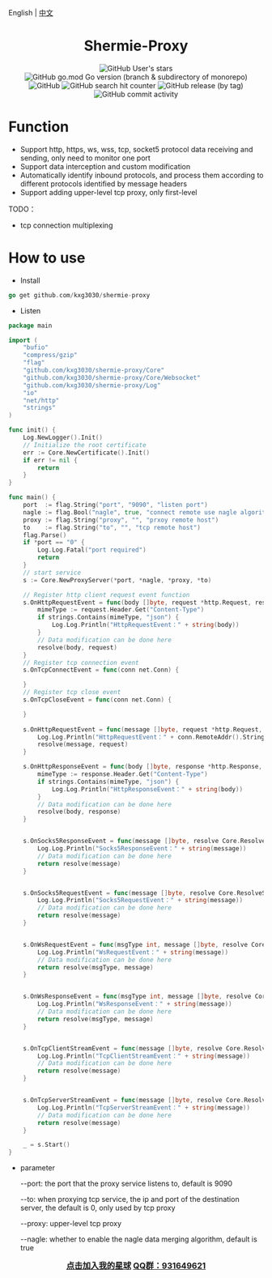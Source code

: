 English | [中文](./README-CN.md)
<div align="center">

# Shermie-Proxy

</div>

<div align="center">

![GitHub User's stars](https://img.shields.io/github/stars/kxg3030?style=social)
![GitHub go.mod Go version (branch & subdirectory of monorepo)](https://img.shields.io/github/go-mod/go-version/kxg3030/shermie-proxy/master)
![GitHub](https://img.shields.io/github/license/kxg3030/shermie-proxy)
![GitHub search hit counter](https://img.shields.io/github/search/kxg3030/shermie-proxy/start)
![GitHub release (by tag)](https://img.shields.io/github/downloads/kxg3030/shermie-proxy/v1.1/total)
![GitHub commit activity](https://img.shields.io/github/commit-activity/w/kxg3030/shermie-proxy)
</div>


# Function

- Support http, https, ws, wss, tcp, socket5 protocol data receiving and sending, only need to monitor one port
- Support data interception and custom modification
- Automatically identify inbound protocols, and process them according to different protocols identified by message headers
- Support adding upper-level tcp proxy, only first-level

TODO：

- tcp connection multiplexing

# How to use

- Install
```go
go get github.com/kxg3030/shermie-proxy
```

- Listen
```go
package main

import (
	"bufio"
	"compress/gzip"
	"flag"
	"github.com/kxg3030/shermie-proxy/Core"
	"github.com/kxg3030/shermie-proxy/Core/Websocket"
	"github.com/kxg3030/shermie-proxy/Log"
	"io"
	"net/http"
	"strings"
)

func init() {
	Log.NewLogger().Init()
	// Initialize the root certificate
	err := Core.NewCertificate().Init()
	if err != nil {
		return
	}
}

func main() {
	port  := flag.String("port", "9090", "listen port")
	nagle := flag.Bool("nagle", true, "connect remote use nagle algorithm")
	proxy := flag.String("proxy", "", "prxoy remote host")
	to    := flag.String("to", "", "tcp remote host")
	flag.Parse()
	if *port == "0" {
		Log.Log.Fatal("port required")
		return
	}
	// start service
	s := Core.NewProxyServer(*port, *nagle, *proxy, *to)

	// Register http client request event function
	s.OnHttpRequestEvent = func(body []byte, request *http.Request, resolve Core.ResolveHttpRequest, conn net.Conn) {
		mimeType := request.Header.Get("Content-Type")
		if strings.Contains(mimeType, "json") {
			Log.Log.Println("HttpRequestEvent：" + string(body))
		}
		// Data modification can be done here
		resolve(body, request)
	}
	// Register tcp connection event
	s.OnTcpConnectEvent = func(conn net.Conn) {

	}
	// Register tcp close event
	s.OnTcpCloseEvent = func(conn net.Conn) {

	}
	
	s.OnHttpRequestEvent = func(message []byte, request *http.Request, resolve Core.ResolveHttpRequest, conn net.Conn) {
		Log.Log.Println("HttpRequestEvent：" + conn.RemoteAddr().String())
		resolve(message, request)
	}

	s.OnHttpResponseEvent = func(body []byte, response *http.Response, resolve Core.ResolveHttpResponse, conn net.Conn) {
		mimeType := response.Header.Get("Content-Type")
		if strings.Contains(mimeType, "json") {
			Log.Log.Println("HttpResponseEvent：" + string(body))
		}
		// Data modification can be done here
		resolve(body, response)
	}


	s.OnSocks5ResponseEvent = func(message []byte, resolve Core.ResolveSocks5, conn net.Conn) (int, error) {
		Log.Log.Println("Socks5ResponseEvent：" + string(message))
		// Data modification can be done here
		return resolve(message)
	}


	s.OnSocks5RequestEvent = func(message []byte, resolve Core.ResolveSocks5, conn net.Conn) (int, error) {
		Log.Log.Println("Socks5RequestEvent：" + string(message))
		// Data modification can be done here
		return resolve(message)
	}


	s.OnWsRequestEvent = func(msgType int, message []byte, resolve Core.ResolveWs, conn net.Conn) error {
		Log.Log.Println("WsRequestEvent：" + string(message))
		// Data modification can be done here
		return resolve(msgType, message)
	}


	s.OnWsResponseEvent = func(msgType int, message []byte, resolve Core.ResolveWs, conn net.Conn) error {
		Log.Log.Println("WsResponseEvent：" + string(message))
		// Data modification can be done here
		return resolve(msgType, message)
	}


	s.OnTcpClientStreamEvent = func(message []byte, resolve Core.ResolveTcp, conn net.Conn) (int, error) {
		Log.Log.Println("TcpClientStreamEvent：" + string(message))
		// Data modification can be done here
		return resolve(message)
	}


	s.OnTcpServerStreamEvent = func(message []byte, resolve Core.ResolveTcp, conn net.Conn) (int, error) {
		Log.Log.Println("TcpServerStreamEvent：" + string(message))
		// Data modification can be done here
		return resolve(message)
	}

	_ = s.Start()
}
```
- parameter


    --port: the port that the proxy service listens to, default is 9090


    --to: when proxying tcp service, the ip and port of the destination server, the default is 0, only used by tcp proxy


    --proxy: upper-level tcp proxy


    --nagle: whether to enable the nagle data merging algorithm, default is true


<div align="center">

<a href="https://t.zsxq.com/0allV9fqi" style="font-size:16px;font-weight:bold">点击加入我的星球</a>
<a href="https://t.zsxq.com/0allV9fqi" style="font-size:16px;font-weight:bold">QQ群：931649621</a>

</div>
<br/>


